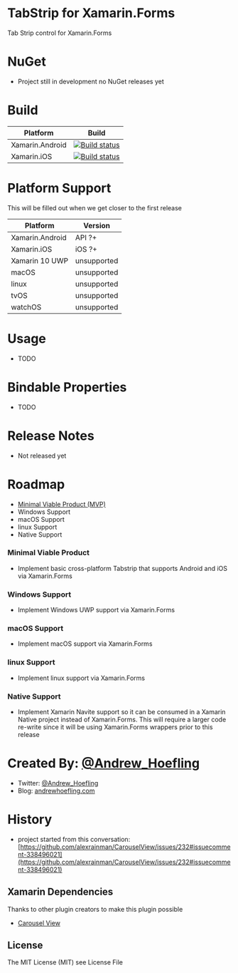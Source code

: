 # TabStrip for Xamarin.Forms
Tab Strip control for Xamarin.Forms

# NuGet

* Project still in development no NuGet releases yet

# Build

| Platform        | Build                                                                                                                                              |
|-----------------|----------------------------------------------------------------------------------------------------------------------------------------------------|
| Xamarin.Android | [![Build status](https://ci.appveyor.com/api/projects/status/d0frm6gffguiclpy?svg=true)](https://ci.appveyor.com/project/ahoefling/tabstrip)       |
| Xamarin.iOS     | [![Build status](https://ci.appveyor.com/api/projects/status/x9oy210ow1xcqnvt?svg=true)](https://ci.appveyor.com/project/ahoefling/tabstrip-3dww3) |

# Platform Support
This will be filled out when we get closer to the first release

| Platform         | Version     |
|------------------|-------------|
| Xamarin.Android  | API ?+      |
| Xamarin.iOS      | iOS ?+      |
| Xamarin 10 UWP   | unsupported |
| macOS            | unsupported |
| linux            | unsupported |
| tvOS             | unsupported |
| watchOS          | unsupported |

# Usage

* TODO

# Bindable Properties

* TODO

# Release Notes

* Not released yet

# Roadmap

* [Minimal Viable Product (MVP)](https://github.com/ahoefling/TabStrip/wiki/Minimal-Viable-Product)
* Windows Support
* macOS Support
* linux Support
* Native Support

### Minimal Viable Product

* Implement basic cross-platform Tabstrip that supports Android and iOS via Xamarin.Forms

### Windows Support

* Implement Windows UWP support via Xamarin.Forms

### macOS Support

* Implement macOS support via Xamarin.Forms

### linux Support

* Implement linux support via Xamarin.Forms

### Native Support

* Implement Xamarin Navite support so it can be consumed in a Xamarin Native project instead of Xamarin.Forms. This will require a larger code re-write since it will be using Xamarin.Forms wrappers prior to this release

# Created By: [@Andrew_Hoefling](https://twitter.com/andrew_hoefling)

* Twitter: [@Andrew_Hoefling](https://twitter.com/andrew_hoefling)
* Blog: [andrewhoefling.com](http://www.andrewhoefling.com)

# History

* project started from this conversation: [https://github.com/alexrainman/CarouselView/issues/232#issuecomment-338496021](https://github.com/alexrainman/CarouselView/issues/232#issuecomment-338496021)

## Xamarin Dependencies

Thanks to other plugin creators to make this plugin possible

* [Carousel View](https://github.com/alexrainman/CarouselView)

## License

The MIT License (MIT) see License File
